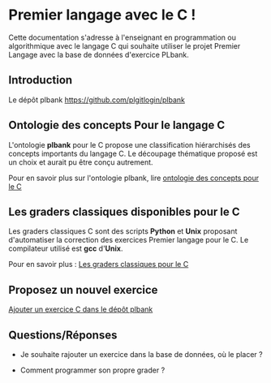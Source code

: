 # Premier langage avec le C !

Cette documentation s'adresse à l'enseignant en programmation ou
algorithmique avec le langage C qui souhaite utiliser le projet
Premier Langage avec la base de données d'exercice PLbank.

## Introduction

Le dépôt plbank https://github.com/plgitlogin/plbank



## Ontologie des concepts Pour le langage C

L'ontologie **plbank** pour le C propose une classification
hiérarchisés des concepts importants du langage C. Le découpage
thématique proposé est un choix et aurait pu être conçu autrement.

Pour en savoir plus sur l'ontologie plbank, lire [ontologie des concepts pour le C](./ontology.html)


## Les graders classiques disponibles pour le C

Les graders classiques C sont des scripts **Python** et **Unix**
proposant d'automatiser la correction des exercices Premier langage
pour le C. Le compilateur utilisé est **gcc** d'**Unix**.

Pour en savoir plus : 
[Les graders classiques pour le C](./grader.html)



## Proposez un nouvel exercice


[Ajouter un exercice C dans le dépôt plbank](./add_exo.html)



## Questions/Réponses


* Je souhaite rajouter un exercice dans la base de données, où le placer ?


* Comment programmer son propre grader ?

